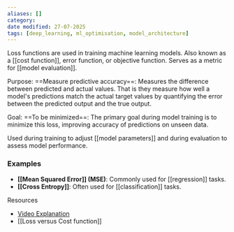 ```yaml
---
aliases: []
category:
date modified: 27-07-2025
tags: [deep_learning, ml_optimisation, model_architecture]
---
```

Loss functions are used in training machine learning models. Also known as a [[cost function]], error function, or objective function. Serves as a metric for [[model evaluation]].

Purpose: ==Measure predictive accuracy==: Measures the difference between predicted and actual values. That is they measure how well a model's predictions match the actual target values by quantifying the error between the predicted output and the true output. 

Goal: ==To be minimized==: The primary goal during model training is to minimize this loss, improving accuracy of predictions on unseen data.

Used during training to adjust [[model parameters]] and during evaluation to assess model performance.

### Examples

- **[[Mean Squared Error]] (MSE)**: Commonly used for [[regression]] tasks.
- **[[Cross Entropy]]**: Often used for [[classification]] tasks.

Resources
- [Video Explanation](https://www.youtube.com/watch?v=-qT8fJTP3Ks)
- [[Loss versus Cost function]]

